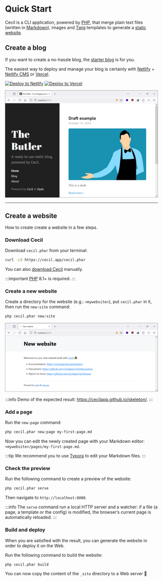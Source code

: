 <!--
description: "Create a new website and preview it locally."
date: 2020-12-19
updated: 2024-10-31
menu: home
-->
# Quick Start

Cecil is a CLI application, powered by [PHP](https://www.php.net), that merge plain text files (written in [Markdown](https://daringfireball.net/projects/markdown/)), images and [Twig](https://twig.symfony.com/) templates to generate a [static website](https://en.wikipedia.org/wiki/Static_web_page).

## Create a blog

If you want to create a no-hassle blog, the [starter blog](https://github.com/Cecilapp/the-butler#readme) is for you.

The easiest way to deploy and manage your blog is certainly with [Netlify](https://www.netlify.com) + [Netlify CMS](https://www.netlifycms.org) or [Vercel](https://vercel.com).

[![Deploy to Netlify](https://www.netlify.com/img/deploy/button.svg)](https://cecil.app/hosting/netlify/deploy/) [![Deploy to Vercel](https://vercel.com/button/default.svg)](https://cecil.app/hosting/vercel/deploy/)

[![New blog example](/docs/cecil-newblog.png)](https://github.com/Cecilapp/the-butler#readme)

----

## Create a website

How to create create a website in a few steps.

### Download Cecil

Download `cecil.phar` from your terminal:

```bash
curl -LO https://cecil.app/cecil.phar
```

You can also [download Cecil](https://cecil.app/download/) manually.

:::important
[PHP](https://php.net/manual/en/install.php) 8.1+ is required.
:::

### Create a new website

Create a directory for the website (e.g.: `<mywebsite>`), put `cecil.phar` in it, then run the `new:site` command:

```bash
php cecil.phar new:site
```

[![New website example](/docs/cecil-newsite.png)](https://cecilapp.github.io/skeleton/)

:::info
Demo of the expected result: <https://cecilapp.github.io/skeleton/>.
:::

### Add a page

Run the `new:page` command:

```bash
php cecil.phar new:page my-first-page.md
```

Now you can edit the newly created page with your Markdown editor: `<mywebsite>/pages/my-first-page.md`.

:::tip
We recommend you to use [Typora](https://www.typora.io) to edit your Markdown files.
:::

### Check the preview

Run the following command to create a preview of the website:

```bash
php cecil.phar serve
```

Then navigate to `http://localhost:8000`.

:::info
The `serve` command run a local HTTP server and a watcher: if a file (a page, a template or the config) is modified, the browser’s current page is automatically reloaded.
:::

### Build and deploy

When you are satisfied with the result, you can generate the website in order to deploy it on the Web.

Run the following command to build the website:

```bash
php cecil.phar build
```

You can now copy the content of the `_site` directory to a Web server 🎉
